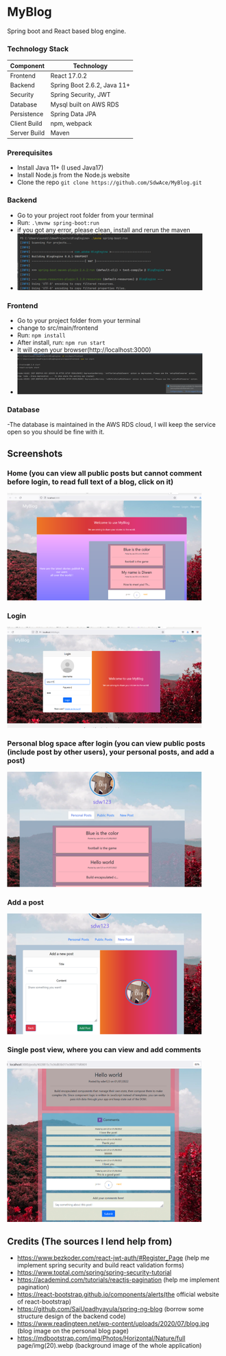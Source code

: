 # MyBlog
Spring boot and React based blog engine.

### Technology Stack
Component         | Technology
---               | ---
Frontend          | React 17.0.2
Backend           | Spring Boot 2.6.2, Java 11+
Security          | Spring Security, JWT
Database          | Mysql built on AWS RDS
Persistence       | Spring Data JPA 
Client Build      | npm, webpack
Server Build      | Maven

### Prerequisites
-  Install Java 11+ (I used Java17)
-  Install Node.js from the Node.js website
-  Clone the repo `git clone https://github.com/SdwAce/MyBlog.git`


### Backend
- Go to your project root folder from your terminal
- Run: `.\mvnw spring-boot:run`
- if you got any error, please clean, install and rerun the maven
- <img src="/images/backend-run.jpg" width="90%"></img>

### Frontend
- Go to your project folder from your terminal
- change to src/main/frontend
- Run: `npm install`
- After install, run: `npm run start`
- It will open your browser(http://localhost:3000)
-  <img src="/images/frontend-run.jpg" width="90%"></img>

### Database
-The database is maintained in the AWS RDS cloud, I will keep the service open so you should be fine with it.



## Screenshots

### Home (you can view all public posts but cannot comment before login, to read full text of a blog, click on it)
<img src="/images/home.jpg" width="90%"></img>

### Login
<img src="/images/login.jpg" width="90%"></img>

### Personal blog space after login (you can view public posts (include post by other users), your personal posts, and add a post)
<img src="/images/personal.jpg" width="90%"></img>

### Add a post
<img src="/images/addnewpost.jpg" width="90%"></img>

### Single post view, where you can view and add comments
<img src="/images/singlepostview.jpg" width="90%"></img>


## Credits (The sources I lend help from)
-  https://www.bezkoder.com/react-jwt-auth/#Register_Page (help me implement spring security and build react validation forms)
-  https://www.toptal.com/spring/spring-security-tutorial
-  https://academind.com/tutorials/reactjs-pagination (help me implement pagination)
-  https://react-bootstrap.github.io/components/alerts(the official website of react-bootstrap)
-  https://github.com/SaiUpadhyayula/spring-ng-blog (borrow some structure design of the backend code)
-  https://www.readingteen.net/wp-content/uploads/2020/07/blog.jpg (blog image on the personal blog page)
-  https://mdbootstrap.com/img/Photos/Horizontal/Nature/full page/img(20).webp   (background image of the whole application)






